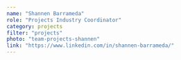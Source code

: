 ```yaml
---
name: "Shannen Barrameda"
role: "Projects Industry Coordinator"
category: projects
filter: "projects"
photo: "team-projects-shannen"
link: "https://www.linkedin.com/in/shannen-barrameda/"
---
```

